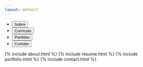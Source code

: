 ```yaml
---
layout: default
---
```


<nav class="navbar-v2">
  <ul class="navbar-list">
    <li class="navbar-item">
      <button class="navbar-link  active" data-nav-link>Sobre</button>
    </li>
    <li class="navbar-item">
      <button class="navbar-link" data-nav-link>Currículo</button>
    </li>
    <li class="navbar-item">
      <button class="navbar-link" data-nav-link>Portfólio</button>
    </li>
    <li class="navbar-item">
      <button class="navbar-link" data-nav-link>Contato</button>
    </li>
  </ul>
</nav>

{% include about.html %}
{% include resume.html %}
{% include portfolio.html %}
{% include contact.html %}
